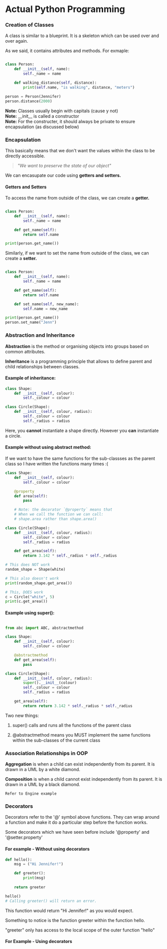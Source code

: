 # Actual Python Programming 

### Creation of Classes 

A class is similar to a blueprint. It is a skeleton which can be used over and over again. 

As we said, it contains attributes and methods. 
For exmaple: 

``` python 

class Person: 
    def __init__(self, name): 
        self._name = name 

    def walking_distance(self, distance): 
        print(self.name, "is walking", distance, "meters") 

person = Person(Jennifer)
person.distance(2000)

```

**Note:** Classes usually begin with capitals (cause y not)   
**Note:** \_\_init\_\_ is called a constructor   
**Note:** For the constructer, it should always be private to ensure encapsulation (as discussed below)

### Encapsulation

This basically means that we don't want the values within the class to be directly accessible. 

> *"We want to preserve the state of our object"*

We can encasupate our code using **getters and setters.** 

#### Getters and Setters 

To access the name from outside of the class, we can create a **getter.**

``` python 

class Person: 
    def __init__(self, name): 
        self._name = name 

    def get_name(self): 
        return self.name

print(person.get_name())
```

Similarly, if we want to set the name from outside of the class, we can create a **setter.** 

``` python 

class Person: 
    def __init__(self, name): 
        self._name = name 

    def get_name(self): 
        return self.name

    def set_name(self, new_name): 
        self.name = new_name

print(person.get_name())
person.set_name("Jenn")
```


### Abstraction and Inheritance

**Abstraction** is the method or organising objects into groups based on common attributes.

**Inheritance** is a programming principle that allows to define parent and child relationships between classes. 

#### Example of inheritance: 
```python
class Shape: 
    def __init__(self, colour): 
        self._colour = colour

class Circle(Shape): 
    def __init__(self, colour, radius): 
        self._colour = colour
        self._radius = radius
```

Here, you **cannot** instantiate a shape directly. However you **can** instantiate a circle. 

#### Example without using abstract method: 

If we want to have the same functions for the sub-classses as the parent class so I have written the functions many times :( 
    

```python
class Shape: 
    def __init__(self, colour): 
        self._colour = colour

    @property 
    def area(self): 
        pass

    # Note: the decorator `@property` means that
    # When we call the function we can call: 
    # shape.area rather than shape.area() 

class Circle(Shape): 
    def __init__(self, colour, radius): 
        self._colour = colour
        self._radius = radius

    def get_area(self): 
        return 3.142 * self._radius * self._radius

# This does NOT work
random_shape = Shape(white) 

# This also doesn't work 
print(random_shape.get_area()) 

# This, DOES work
c = Circle("white", 5) 
print(c.get_area())

```

#### Example using **super()**: 

```python

from abc import ABC, abstractmethod 

class Shape: 
    def __init__(self, colour): 
        self._colour = colour

    @abstractmethod 
    def get_area(self): 
        pass 

class Circle(Shape): 
    def __init__(self, colour, radius):
        super().__init__(colour) 
        self._colour = colour
        self._radius = radius

    get_area(self): 
        return return 3.142 * self._radius * self._radius

```

Two new things: 
1. super() calls and runs all the functions of the parent class 

2. @abstractmethod means you MUST implement the same functions within the sub-classes of the current class 

### Association Relationships in OOP 

**Aggregation** is when a child can exist independently from its parent. It is drawn in a UML by a white diamond. 

**Composition** is when a child cannot exist independently from its parent. It is drawn in a UML by a black diamond. 

`Refer to Engine example`

### Decorators 

Decorators refer to the '@' symbol above functions. They can wrap around a function and make it do a particular step before the function works. 

Some decorators which we have seen before include '@property' and '@setter.property' 

#### For example - Without using decorators 

```python 
def hello(): 
    msg = ("Hi Jennifer!")

    def greeter(): 
        print(msg) 
    
    return greeter

hello()
# Calling greeter() will return an error. 
```
This function would return "Hi Jennifer!" as you would expect.   

Something to notice is the function greeter within the function hello. 

"greeter" only has access to the local scope of the outer function "hello" 

#### For Example - Using decorators 

```python

```